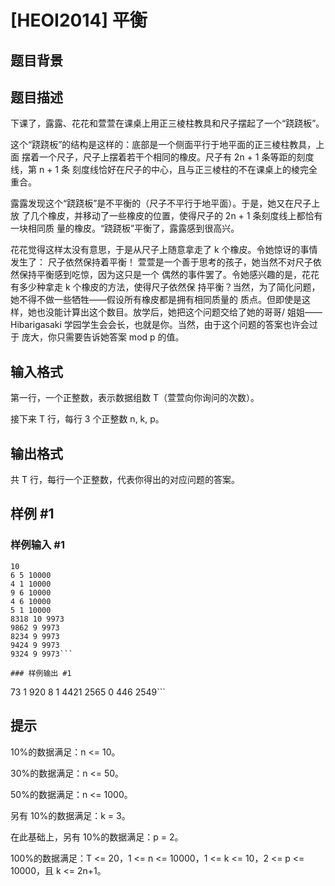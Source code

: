 # [HEOI2014] 平衡

## 题目背景



## 题目描述

下课了，露露、花花和萱萱在课桌上用正三棱柱教具和尺子摆起了一个“跷跷板”。

这个“跷跷板”的结构是这样的：底部是一个侧面平行于地平面的正三棱柱教具，上面 摆着一个尺子，尺子上摆着若干个相同的橡皮。尺子有 2n + 1 条等距的刻度线，第 n + 1 条 刻度线恰好在尺子的中心，且与正三棱柱的不在课桌上的棱完全重合。

露露发现这个“跷跷板”是不平衡的（尺子不平行于地平面）。于是，她又在尺子上放 了几个橡皮，并移动了一些橡皮的位置，使得尺子的 2n + 1 条刻度线上都恰有一块相同质 量的橡皮。“跷跷板”平衡了，露露感到很高兴。

花花觉得这样太没有意思，于是从尺子上随意拿走了 k 个橡皮。令她惊讶的事情发生了： 尺子依然保持着平衡！     萱萱是一个善于思考的孩子，她当然不对尺子依然保持平衡感到吃惊，因为这只是一个 偶然的事件罢了。令她感兴趣的是，花花有多少种拿走 k 个橡皮的方法，使得尺子依然保 持平衡？当然，为了简化问题，她不得不做一些牺牲——假设所有橡皮都是拥有相同质量的 质点。但即使是这样，她也没能计算出这个数目。放学后，她把这个问题交给了她的哥哥/ 姐姐——Hibarigasaki 学园学生会会长，也就是你。当然，由于这个问题的答案也许会过于 庞大，你只需要告诉她答案 mod p 的值。


## 输入格式

第一行，一个正整数，表示数据组数 T（萱萱向你询问的次数）。

接下来 T 行，每行 3 个正整数 n, k, p。


## 输出格式

共 T 行，每行一个正整数，代表你得出的对应问题的答案。


## 样例 #1

### 样例输入 #1
```
10
6 5 10000  
4 1 10000 
9 6 10000 
4 6 10000 
5 1 10000 
8318 10 9973 
9862 9 9973 
8234 9 9973 
9424 9 9973 
9324 9 9973```

### 样例输出 #1

```
73
1
920
8
1
4421
2565
0
446
2549```

## 提示

10%的数据满足：n <= 10。

30%的数据满足：n <= 50。

50%的数据满足：n <= 1000。

另有 10%的数据满足：k = 3。

在此基础上，另有 10%的数据满足：p = 2。

100%的数据满足：T <= 20，1 <= n <= 10000，1 <= k <= 10，2 <= p <= 10000，且 k <= 2n+1。

